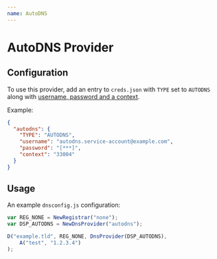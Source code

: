 ```yaml
---
name: AutoDNS
---
```


# AutoDNS Provider

## Configuration

To use this provider, add an entry to `creds.json` with `TYPE` set to `AUTODNS` along with
[username, password and a context](https://help.internetx.com/display/APIXMLEN/Authentication#Authentication-AuthenticationviaCredentials(username/password/context)).

Example:

```json
{
  "autodns": {
    "TYPE": "AUTODNS",
    "username": "autodns.service-account@example.com",
    "password": "[***]",
    "context": "33004"
  }
}
```

## Usage

An example `dnsconfig.js` configuration:

```javascript
var REG_NONE = NewRegistrar("none");
var DSP_AUTODNS = NewDnsProvider("autodns");

D("example.tld", REG_NONE, DnsProvider(DSP_AUTODNS),
    A("test", "1.2.3.4")
);
```
